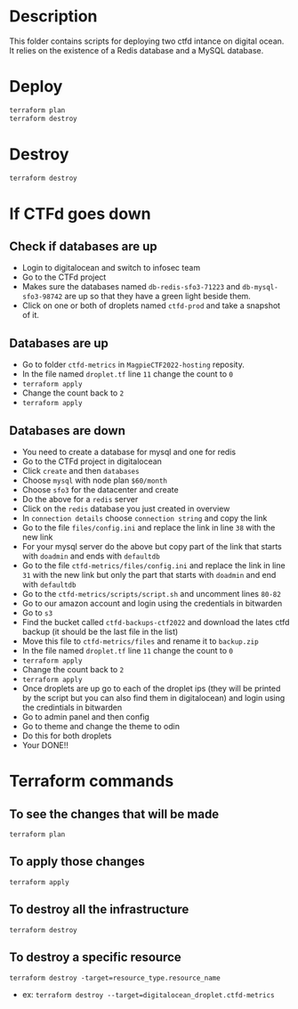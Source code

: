 # Description
This folder contains scripts for deploying two ctfd intance on digital ocean. It relies on the existence of a Redis database and a MySQL database. 
# Deploy
```bash
terraform plan
terraform destroy
```

# Destroy
```bash
terraform destroy
```
# If CTFd goes down
## Check if databases are up
- Login to digitalocean and switch to infosec team
- Go to the CTFd project
- Makes sure the databases named `db-redis-sfo3-71223` and `db-mysql-sfo3-98742` are up so that they have a green light beside them.
- Click on one or both of droplets named `ctfd-prod` and take a snapshot of it.

## Databases are up
- Go to folder `ctfd-metrics` in `MagpieCTF2022-hosting` reposity. 
- In the file named `droplet.tf` line `11` change the count to `0`
- `terraform apply`
- Change the count back to `2`
- `terraform apply`
## Databases are down
- You need to create a database for mysql and one for redis
- Go to the CTFd project in digitalocean
- Click `create` and then `databases`
- Choose `mysql` with node plan `$60/month`
- Choose `sfo3` for the datacenter and create
- Do the above for a `redis` server
- Click on the `redis` database you just created in overview
- In `connection details` choose `connection string` and copy the link
- Go to the file `files/config.ini` and replace the link in line `38` with the new link
- For your mysql server do the above but copy part of the link that starts with `doadmin` and ends with `defaultdb`
- Go to the file `ctfd-metrics/files/config.ini` and replace the link in line `31` with the new link but only the part that starts with `doadmin` and end with `defaultdb`
- Go to the `ctfd-metrics/scripts/script.sh` and uncomment lines `80-82`
- Go to our amazon account and login using the credentials in bitwarden
- Go to `s3` 
- Find the bucket called `ctfd-backups-ctf2022` and download the lates ctfd backup (it should be the last file in the list)
- Move this file to `ctfd-metrics/files` and rename it to `backup.zip`
- In the file named `droplet.tf` line `11` change the count to `0`
- `terraform apply`
- Change the count back to `2`
- `terraform apply`
- Once droplets are up go to each of the droplet ips (they will be printed by the script but you can also find them in digitalocean) and login using the credintials in bitwarden
- Go to admin panel and then config
- Go to theme and change the theme to odin
- Do this for both droplets
- Your DONE!!

# Terraform commands
## To see the changes that will be made
`terraform plan`

## To apply those changes
`terraform apply`

## To destroy all the infrastructure
`terraform destroy`

## To destroy a specific resource
`terraform destroy -target=resource_type.resource_name`   
- ex: `terraform destroy --target=digitalocean_droplet.ctfd-metrics`
